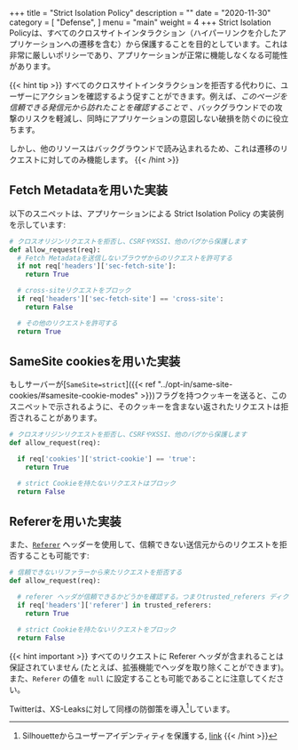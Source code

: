 +++
title = "Strict Isolation Policy"
description = ""
date = "2020-11-30"
category = [
    "Defense",
]
menu = "main"
weight = 4
+++
Strict Isolation Policyは、すべてのクロスサイトインタラクション（ハイパーリンクを介したアプリケーションへの遷移を含む）から保護することを目的としています。これは非常に厳しいポリシーであり、アプリケーションが正常に機能しなくなる可能性があります。

{{< hint tip >}}
すべてのクロスサイトインタラクションを拒否する代わりに、ユーザーにアクションを確認するよう促すことができます。例えば、*このページを信頼できる発信元から訪れたことを確認することで* 、バックグラウンドでの攻撃のリスクを軽減し、同時にアプリケーションの意図しない破損を防ぐのに役立ちます。

しかし、他のリソースはバックグラウンドで読み込まれるため、これは遷移のリクエストに対してのみ機能します。
{{< /hint >}}


## Fetch Metadataを用いた実装

以下のスニペットは、アプリケーションによる Strict Isolation Policy の実装例を示しています:

```py
# クロスオリジンリクエストを拒否し、CSRFやXSSI、他のバグから保護します
def allow_request(req):
  # Fetch Metadataを送信しないブラウザからのリクエストを許可する
  if not req['headers']['sec-fetch-site']:
    return True

  # cross-siteリクエストをブロック
  if req['headers']['sec-fetch-site'] == 'cross-site':
    return False

  # その他のリクエストを許可する
  return True
```

## SameSite cookiesを用いた実装
もしサーバーが[`SameSite=strict`]({{< ref "../opt-in/same-site-cookies/#samesite-cookie-modes" >}})フラグを持つクッキーを送ると、このスニペットで示されるように、そのクッキーを含まない返されたリクエストは拒否されることがあります。

```py
# クロスオリジンリクエストを拒否し、CSRFやXSSI、他のバグから保護します
def allow_request(req):

  if req['cookies']['strict-cookie'] == 'true':
    return True

  # strict Cookieを持たないリクエストはブロック
  return False
```

## Refererを用いた実装
また、[`Referer`](https://developer.mozilla.org/en-US/docs/Web/HTTP/Headers/Referer) ヘッダーを使用して、信頼できない送信元からのリクエストを拒否することも可能です:

```py
# 信頼できないリファラーから来たリクエストを拒否する
def allow_request(req):

  # referer ヘッダが信頼できるかどうかを確認する。つまりtrusted_referers ディクショナリに存在するかどうかを確認する。
  if req['headers']['referer'] in trusted_referers:
    return True

  # strict Cookieを持たないリクエストをブロック
  return False
```

{{< hint important >}}
すべてのリクエストに Referer ヘッダが含まれることは保証されていません (たとえば、拡張機能でヘッダを取り除くことができます)。また、`Referer` の値を `null` に設定することも可能であることに注意してください。

Twitterは、XS-Leaksに対して同様の防御策を導入[^twitter_silhouette]しています。

[^twitter_silhouette]: Silhouetteからユーザーアイデンティティを保護する, [link](https://blog.twitter.com/engineering/en_us/topics/insights/2018/twitter_silhouette.html)
{{< /hint >}}
